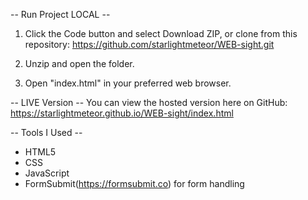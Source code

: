 
-- Run Project LOCAL --
1. Click the Code button and select Download ZIP, or clone from this repository: https://github.com/starlightmeteor/WEB-sight.git

2. Unzip and open the folder.

3. Open "index.html" in your preferred web browser.

-- LIVE Version --
You can view the hosted version here on GitHub: https://starlightmeteor.github.io/WEB-sight/index.html

-- Tools I Used --
- HTML5
- CSS
- JavaScript
- FormSubmit(https://formsubmit.co) for form handling